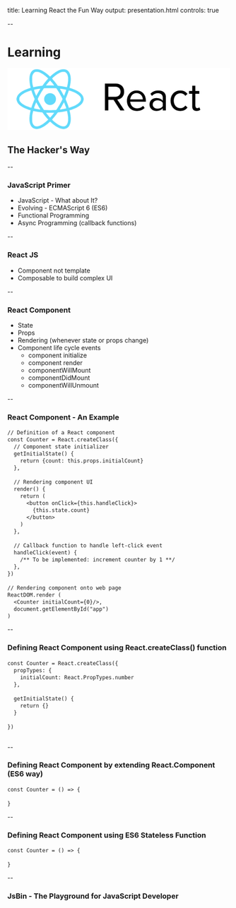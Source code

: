 title: Learning React the Fun Way
output: presentation.html
controls: true

--
# Learning
![react](react.png)

## The Hacker's Way

--
### JavaScript Primer

* JavaScript - What about It?
* Evolving - ECMAScript 6 (ES6)
* Functional Programming
* Async Programming (callback functions)

--
### React JS

* Component not template
* Composable to build complex UI

--
### React Component

* State
* Props
* Rendering (whenever state or props change)
* Component life cycle events
  - component initialize
  - component render
  - componentWillMount
  - componentDidMount
  - componentWillUnmount

--
### React Component - An Example

```
// Definition of a React component
const Counter = React.createClass({
  // Component state initializer
  getInitialState() {
    return {count: this.props.initialCount}
  },

  // Rendering component UI
  render() {
    return (
      <button onClick={this.handleClick}>
        {this.state.count}
      </button>
    )
  },

  // Callback function to handle left-click event
  handleClick(event) {
    /** To be implemented: increment counter by 1 **/
  },
})

// Rendering component onto web page
ReactDOM.render (
  <Counter initialCount={0}/>,
  document.getElementById("app")
)

```

--
### Defining React Component using React.createClass() function

```
const Counter = React.createClass({
  propTypes: {
    initialCount: React.PropTypes.number
  },

  getInitialState() {
    return {}
  }
  
})
  
```

--
### Defining React Component by extending React.Component (ES6 way)

```
const Counter = () => {
  
}

```

--
### Defining React Component using ES6 Stateless Function

```
const Counter = () => {
  
}

```

--
### JsBin - The Playground for JavaScript Developer
